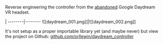 Reverse engineering the controller from the [abandoned](https://killedbygoogle.com/) Google Daydream VR headset.

 | 
 --------|--------
 ![[daydream_001.png]]|![[daydream_002.png]]

It's not setup as a proper importable library yet (and maybe never) but view the project on Github: [github.com/orllewin/daydream_controller](https://github.com/orllewin/daydream_controller)
